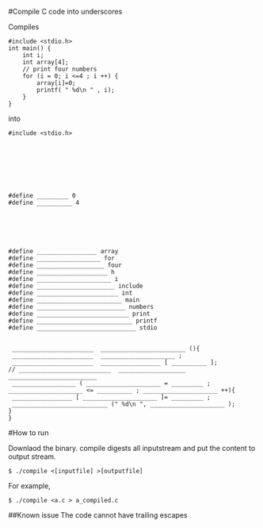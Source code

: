 #Compile C code into underscores

Compiles
```
#include <stdio.h>
int main() {
    int i;
    int array[4];
	// print four numbers
    for (i = 0; i <=4 ; i ++) {
        array[i]=0;
        printf( " %d\n " , i);
    }
}
```
into
```
#include <stdio.h>








#define _________ 0
#define __________ 4






#define _________________ array
#define __________________ for
#define ___________________ four
#define ____________________ h
#define _____________________ i
#define ______________________ include
#define _______________________ int
#define ________________________ main
#define _________________________ numbers
#define __________________________ print
#define ___________________________ printf
#define ____________________________ stdio


 _______________________  ________________________ (){
 _______________________  _____________________ ;
 _______________________  _________________ [ __________ ];
// __________________________  ___________________  _________________________ 
 __________________ ( _____________________ = _________ ; _____________________ <= __________ ; _____________________ ++){
 _________________ [ _____________________ ]= _________ ;
 ___________________________ (" %d\n ", _____________________ );
}
}
```

#How to run

Downlaod the binary. compile digests all inputstream and put the content to output stream.

```
$ ./compile <[inputfile] >[outputfile]
```

For example,

```
$ ./compile <a.c > a_compiled.c
```

##Known issue
The code cannot have trailing escapes
